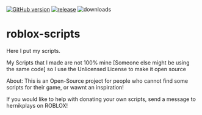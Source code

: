 [![GitHub version](https://badge.fury.io/gh/hernikplays%2Froblox-scripts.svg)](https://badge.fury.io/gh/hernikplays%2Froblox-scripts) [![release](http://github-release-version.herokuapp.com/github/hernikplays/roblox-scripts/release.png?style=flat)](https://github.com/allure-framework/allure-core/releases/latest) ![downloads](https://img.shields.io/github/downloads/hernikplays/roblox-scripts/total.svg)
# roblox-scripts
Here I put my scripts.

My Scripts that I made are not 100% mine [Someone else might be using the same code] so I use the Unlicensed License to make it open source


About: This is an Open-Source project for people who cannot find some scripts for their game, or wawnt an inspiration!

If you would like to help with donating your own scripts, send a message to hernikplays on ROBLOX!
